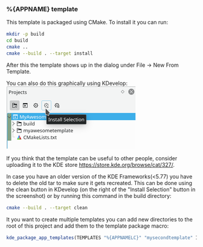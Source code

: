 ### %{APPNAME} template

This template is packaged using CMake.
To install it you can run:  
```bash
mkdir -p build
cd build
cmake ..
cmake --build . --target install
```

After this the template shows up in the dialog under File -> New From Template.

You can also do this graphically using KDevelop:  
![KDevelop Tools](kdevelop_tools.png)

If you think that the template can be useful to other people,
consider uploading it to the KDE store https://store.kde.org/browse/cat/327/.

In case you have an older version of the KDE Frameworks(<5.77)
you have to delete the old tar to make sure it gets recreated.
This can be done using the clean button in KDevelop
(on the right of the "Install Selection" button in the screenshot)
or by running this command in the build directory:
```bash
cmake --build . --target clean
```

It you want to create multiple templates you can add new directories to the root
of this project and add them to the template package macro:  
```cmake
kde_package_app_templates(TEMPLATES "%{APPNAMELC}" "mysecondtemplate" INSTALL_DIR ...)
```


